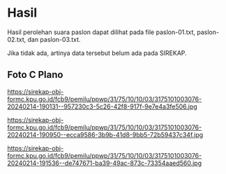 # Hasil

Hasil perolehan suara paslon dapat dilihat pada file paslon-01.txt, paslon-02.txt, dan paslon-03.txt.

Jika tidak ada, artinya data tersebut belum ada pada SIREKAP.

## Foto C Plano

https://sirekap-obj-formc.kpu.go.id/fcb9/pemilu/ppwp/31/75/10/10/03/3175101003076-20240214-190131--957230c3-5c26-42f8-917f-9e7e4a3fe506.jpg

https://sirekap-obj-formc.kpu.go.id/fcb9/pemilu/ppwp/31/75/10/10/03/3175101003076-20240214-190950--ecca9586-3b9b-41d8-9bb5-72b59437c34f.jpg

https://sirekap-obj-formc.kpu.go.id/fcb9/pemilu/ppwp/31/75/10/10/03/3175101003076-20240214-191536--de747671-ba39-49ac-873c-73354aaed560.jpg
